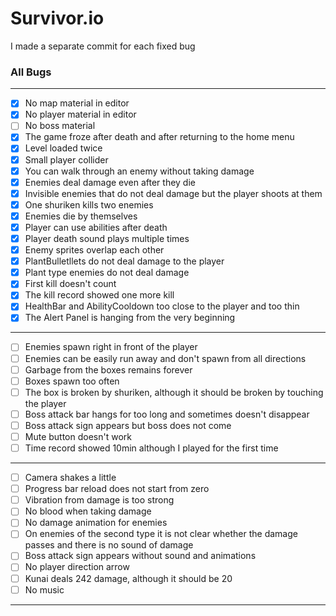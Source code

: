 # Survivor.io

I made a separate commit for each fixed bug

### All Bugs
___
- [x] No map material in editor
- [x] No player material in editor
- [ ] No boss material
- [x] The game froze after death and after returning to the home menu
- [x] Level loaded twice
- [x] Small player collider
- [x] You can walk through an enemy without taking damage
- [x] Enemies deal damage even after they die
- [x] Invisible enemies that do not deal damage but the player shoots at them
- [x] One shuriken kills two enemies
- [x] Enemies die by themselves
- [x] Player can use abilities after death
- [x] Player death sound plays multiple times
- [x] Enemy sprites overlap each other
- [x] PlantBulletllets do not deal damage to the player
- [x] Plant type enemies do not deal damage
- [x] First kill doesn't count
- [x] The kill record showed one more kill
- [x] HealthBar and AbilityCooldown too close to the player and too thin
- [x] The Alert Panel is hanging from the very beginning
___
- [ ] Enemies spawn right in front of the player
- [ ] Enemies can be easily run away and don't spawn from all directions
- [ ] Garbage from the boxes remains forever
- [ ] Boxes spawn too often
- [ ] The box is broken by shuriken, although it should be broken by touching the player
- [ ] Boss attack bar hangs for too long and sometimes doesn't disappear
- [ ] Boss attack sign appears but boss does not come
- [ ] Mute button doesn't work
- [ ] Time record showed 10min although I played for the first time        
___
- [ ] Camera shakes a little
- [ ] Progress bar reload does not start from zero
- [ ] Vibration from damage is too strong
- [ ] No blood when taking damage
- [ ] No damage animation for enemies
- [ ] On enemies of the second type it is not clear whether the damage passes and there is no sound of damage
- [ ] Boss attack sign appears without sound and animations
- [ ] No player direction arrow
- [ ] Kunai deals 242 damage, although it should be 20
- [ ] No music 

___


<br>
